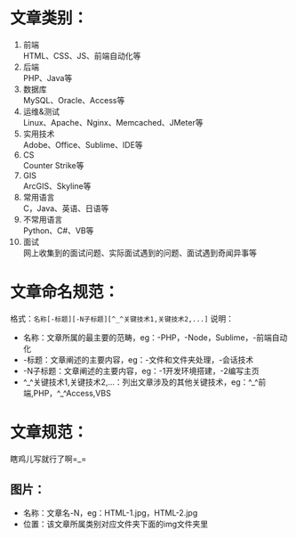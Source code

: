 # 文章类别：
1. 前端  
HTML、CSS、JS、前端自动化等
1. 后端  
PHP、Java等
1. 数据库  
MySQL、Oracle、Access等
1. 运维&测试  
Linux、Apache、Nginx、Memcached、JMeter等
1. 实用技术  
Adobe、Office、Sublime、IDE等
1. CS  
Counter Strike等
1. GIS  
ArcGIS、Skyline等
1. 常用语言  
C，Java、英语、日语等
1. 不常用语言  
Python、C#、VB等
1. 面试  
网上收集到的面试问题、实际面试遇到的问题、面试遇到奇闻异事等

# 文章命名规范：
格式：`名称[-标题][-N子标题][^_^关键技术1,关键技术2,...]`
说明：
- 名称：文章所属的最主要的范畴，eg：-PHP，-Node，Sublime，-前端自动化
- -标题：文章阐述的主要内容，eg：-文件和文件夹处理，-会话技术
- -N子标题：文章阐述的主要内容，eg：-1开发环境搭建，-2编写主页
- \^\_\^关键技术1,关键技术2,...：列出文章涉及的其他关键技术，eg：\^\_\^前端,PHP，\^\_\^Access,VBS

# 文章规范：
瞎鸡儿写就行了啊=_=  

## 图片：  
- 名称：文章名-N，eg：HTML-1.jpg，HTML-2.jpg
- 位置：该文章所属类别对应文件夹下面的img文件夹里

